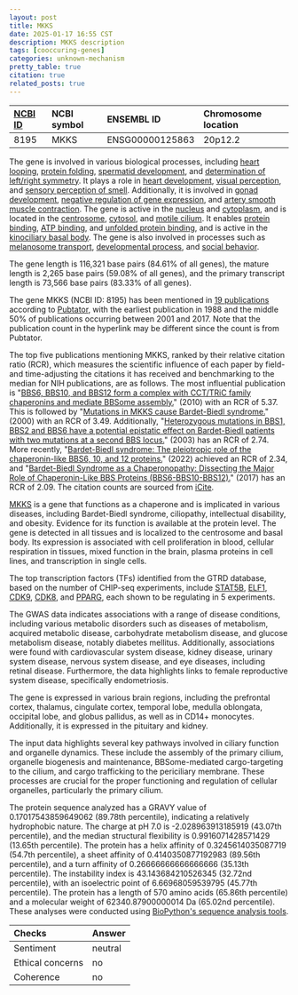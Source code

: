 ```yaml
---
layout: post
title: MKKS
date: 2025-01-17 16:55 CST
description: MKKS description
tags: [cooccuring-genes]
categories: unknown-mechanism
pretty_table: true
citation: true
related_posts: true
---
```




| [NCBI ID](https://www.ncbi.nlm.nih.gov/gene/8195) | NCBI symbol | ENSEMBL ID | Chromosome location |
| :-------- | :------- | :-------- | :------- |
| 8195  | MKKS | ENSG00000125863 | 20p12.2 |



The gene is involved in various biological processes, including [heart looping](https://amigo.geneontology.org/amigo/term/GO:0001947), [protein folding](https://amigo.geneontology.org/amigo/term/GO:0006457), [spermatid development](https://amigo.geneontology.org/amigo/term/GO:0007286), and [determination of left/right symmetry](https://amigo.geneontology.org/amigo/term/GO:0007368). It plays a role in [heart development](https://amigo.geneontology.org/amigo/term/GO:0007507), [visual perception](https://amigo.geneontology.org/amigo/term/GO:0007601), and [sensory perception of smell](https://amigo.geneontology.org/amigo/term/GO:0007608). Additionally, it is involved in [gonad development](https://amigo.geneontology.org/amigo/term/GO:0008406), [negative regulation of gene expression](https://amigo.geneontology.org/amigo/term/GO:0010629), and [artery smooth muscle contraction](https://amigo.geneontology.org/amigo/term/GO:0014824). The gene is active in the [nucleus](https://amigo.geneontology.org/amigo/term/GO:0005634) and [cytoplasm](https://amigo.geneontology.org/amigo/term/GO:0005737), and is located in the [centrosome](https://amigo.geneontology.org/amigo/term/GO:0005813), [cytosol](https://amigo.geneontology.org/amigo/term/GO:0005829), and [motile cilium](https://amigo.geneontology.org/amigo/term/GO:0031514). It enables [protein binding](https://amigo.geneontology.org/amigo/term/GO:0005515), [ATP binding](https://amigo.geneontology.org/amigo/term/GO:0005524), and [unfolded protein binding](https://amigo.geneontology.org/amigo/term/GO:0051082), and is active in the [kinociliary basal body](https://amigo.geneontology.org/amigo/term/GO:1902636). The gene is also involved in processes such as [melanosome transport](https://amigo.geneontology.org/amigo/term/GO:0032402), [developmental process](https://amigo.geneontology.org/amigo/term/GO:0032502), and [social behavior](https://amigo.geneontology.org/amigo/term/GO:0035176).


The gene length is 116,321 base pairs (84.61% of all genes), the mature length is 2,265 base pairs (59.08% of all genes), and the primary transcript length is 73,566 base pairs (83.33% of all genes).


The gene MKKS (NCBI ID: 8195) has been mentioned in [19 publications](https://pubmed.ncbi.nlm.nih.gov/?term=%22MKKS%22) according to [Pubtator](https://academic.oup.com/nar/article/47/W1/W587/5494727), with the earliest publication in 1988 and the middle 50% of publications occurring between 2001 and 2017. Note that the publication count in the hyperlink may be different since the count is from Pubtator.


The top five publications mentioning MKKS, ranked by their relative citation ratio (RCR), which measures the scientific influence of each paper by field- and time-adjusting the citations it has received and benchmarking to the median for NIH publications, are as follows. The most influential publication is "[BBS6, BBS10, and BBS12 form a complex with CCT/TRiC family chaperonins and mediate BBSome assembly.](https://pubmed.ncbi.nlm.nih.gov/20080638)" (2010) with an RCR of 5.37. This is followed by "[Mutations in MKKS cause Bardet-Biedl syndrome.](https://pubmed.ncbi.nlm.nih.gov/10973238)" (2000) with an RCR of 3.49. Additionally, "[Heterozygous mutations in BBS1, BBS2 and BBS6 have a potential epistatic effect on Bardet-Biedl patients with two mutations at a second BBS locus.](https://pubmed.ncbi.nlm.nih.gov/12837689)" (2003) has an RCR of 2.74. More recently, "[Bardet-Biedl syndrome: The pleiotropic role of the chaperonin-like BBS6, 10, and 12 proteins.](https://pubmed.ncbi.nlm.nih.gov/35373910)" (2022) achieved an RCR of 2.34, and "[Bardet-Biedl Syndrome as a Chaperonopathy: Dissecting the Major Role of Chaperonin-Like BBS Proteins (BBS6-BBS10-BBS12).](https://pubmed.ncbi.nlm.nih.gov/28824921)" (2017) has an RCR of 2.09. The citation counts are sourced from [iCite](https://icite.od.nih.gov).


[MKKS](https://www.proteinatlas.org/ENSG00000125863-MKKS) is a gene that functions as a chaperone and is implicated in various diseases, including Bardet-Biedl syndrome, ciliopathy, intellectual disability, and obesity. Evidence for its function is available at the protein level. The gene is detected in all tissues and is localized to the centrosome and basal body. Its expression is associated with cell proliferation in blood, cellular respiration in tissues, mixed function in the brain, plasma proteins in cell lines, and transcription in single cells.


The top transcription factors (TFs) identified from the GTRD database, based on the number of CHIP-seq experiments, include [STAT5B](https://www.ncbi.nlm.nih.gov/gene/6777), [ELF1](https://www.ncbi.nlm.nih.gov/gene/1997), [CDK9](https://www.ncbi.nlm.nih.gov/gene/1025), [CDK8](https://www.ncbi.nlm.nih.gov/gene/1024), and [PPARG](https://www.ncbi.nlm.nih.gov/gene/5468), each shown to be regulating in 5 experiments.



The GWAS data indicates associations with a range of disease conditions, including various metabolic disorders such as diseases of metabolism, acquired metabolic disease, carbohydrate metabolism disease, and glucose metabolism disease, notably diabetes mellitus. Additionally, associations were found with cardiovascular system disease, kidney disease, urinary system disease, nervous system disease, and eye diseases, including retinal disease. Furthermore, the data highlights links to female reproductive system disease, specifically endometriosis.



The gene is expressed in various brain regions, including the prefrontal cortex, thalamus, cingulate cortex, temporal lobe, medulla oblongata, occipital lobe, and globus pallidus, as well as in CD14+ monocytes. Additionally, it is expressed in the pituitary and kidney.


The input data highlights several key pathways involved in ciliary function and organelle dynamics. These include the assembly of the primary cilium, organelle biogenesis and maintenance, BBSome-mediated cargo-targeting to the cilium, and cargo trafficking to the periciliary membrane. These processes are crucial for the proper functioning and regulation of cellular organelles, particularly the primary cilium.



The protein sequence analyzed has a GRAVY value of 0.17017543859649062 (89.78th percentile), indicating a relatively hydrophobic nature. The charge at pH 7.0 is -2.028963913185919 (43.07th percentile), and the median structural flexibility is 0.9916071428571429 (13.65th percentile). The protein has a helix affinity of 0.3245614035087719 (54.7th percentile), a sheet affinity of 0.4140350877192983 (89.56th percentile), and a turn affinity of 0.26666666666666666 (35.13th percentile). The instability index is 43.143684210526345 (32.72nd percentile), with an isoelectric point of 6.66968059539795 (45.77th percentile). The protein has a length of 570 amino acids (65.86th percentile) and a molecular weight of 62340.87900000014 Da (65.02nd percentile). These analyses were conducted using [BioPython's sequence analysis tools](https://biopython.org/docs/1.75/api/Bio.SeqUtils.ProtParam.html).





| Checks    | Answer |
| :-------- | :------- |
| Sentiment  | neutral   |
| Ethical concerns | no     |
| Coherence    | no    |